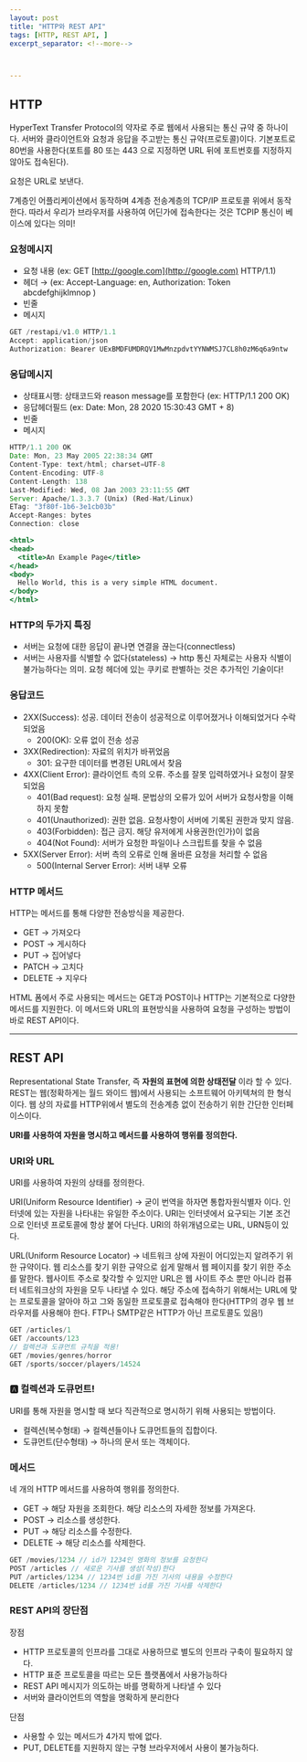 ```yaml
---
layout: post
title: "HTTP와 REST API"
tags: [HTTP, REST API, ]
excerpt_separator: <!--more-->



---
```


## HTTP

HyperText Transfer Protocol의 약자로 주로 웹에서 사용되는 통신 규약 중 하나이다. 서버와 클라이언트와 요청과 응답을 주고받는 통신 규약(프로토콜)이다. 기본포트로 80번을 사용한다(포트를 80 또는 443 으로 지정하면 URL 뒤에 포트번호를 지정하지 않아도 접속된다).

요청은 URL로 보낸다.

7계층인 어플리케이션에서 동작하며 4계층 전송계층의 TCP/IP 프로토콜 위에서 동작한다. 따라서 우리가 브라우저를 사용하여 어딘가에 접속한다는 것은 TCPIP 통신이 베이스에 있다는 의미!

### 요청메시지

- 요청 내용 (ex: GET [http://google.com](http://google.com) HTTP/1.1)
- 헤더 → (ex: Accept-Language: en, Authorization: Token abcdefghijklmnop )
- 빈줄
- 메시지

```jsx
GET /restapi/v1.0 HTTP/1.1
Accept: application/json
Authorization: Bearer UExBMDFUMDRQV1MwMnzpdvtYYNWMSJ7CL8h0zM6q6a9ntw
```

### 응답메시지

- 상태표시행: 상태코드와 reason message를 포함한다 (ex: HTTP/1.1 200 OK)
- 응답헤더필드 (ex: Date: Mon, 28 2020 15:30:43 GMT + 8)
- 빈줄
- 메시지

```jsx
HTTP/1.1 200 OK
Date: Mon, 23 May 2005 22:38:34 GMT
Content-Type: text/html; charset=UTF-8
Content-Encoding: UTF-8
Content-Length: 138
Last-Modified: Wed, 08 Jan 2003 23:11:55 GMT
Server: Apache/1.3.3.7 (Unix) (Red-Hat/Linux)
ETag: "3f80f-1b6-3e1cb03b"
Accept-Ranges: bytes
Connection: close

<html>
<head>
  <title>An Example Page</title>
</head>
<body>
  Hello World, this is a very simple HTML document.
</body>
</html>
```

### HTTP의 두가지 특징

- 서버는 요청에 대한 응답이 끝나면 연결을 끊는다(connectless)
- 서버는 사용자를 식별할 수 없다(stateless) → http 통신 자체로는 사용자 식별이 불가능하다는 의미. 요청 헤더에 있는 쿠키로 판별하는 것은 추가적인 기술이다!

### 응답코드

- 2XX(Success): 성공. 데이터 전송이 성공적으로 이루어졌거나 이해되었거다 수락되었음
    - 200(OK): 오류 없이 전송 성공
- 3XX(Redirection): 자료의 위치가 바뀌었음
    - 301: 요구한 데이터를 변경된 URL에서 찾음
- 4XX(Client Error): 클라이언트 측의 오류. 주소를 잘못 입력하였거나 요청이 잘못 되었음
    - 401(Bad request): 요청 실패. 문법상의 오류가 있어 서버가 요청사항을 이해하지 못함
    - 401(Unauthorized): 권한 없음. 요청사항이 서버에 기록된 권한과 맞지 않음.
    - 403(Forbidden): 접근 금지. 해당 유저에게 사용권한(인가)이 없음
    - 404(Not Found): 서버가 요청한 파일이나 스크립트를 찾을 수 없음
- 5XX(Server Error): 서버 측의 오류로 인해 올바른 요청을 처리할 수 없음
    - 500(Internal Server Error): 서버 내부 오류

### HTTP 메서드

HTTP는 메서드를 통해 다양한 전송방식을 제공한다.

- GET → 가져오다
- POST → 게시하다
- PUT → 집어넣다
- PATCH → 고치다
- DELETE → 지우다

HTML 폼에서 주로 사용되는 메서드는 GET과 POST이나 HTTP는 기본적으로 다양한 메서드를 지원한다. 이 메서드와 URL의 표현방식을 사용하여 요청을 구성하는 방법이 바로 REST API이다.

---

## REST API

Representational State Transfer, 즉 **자원의 표현에 의한 상태전달** 이라 할 수 있다. REST는 웹(정확하게는 월드 와이드 웹)에서 사용되는 소프트웨어 아키텍쳐의 한 형식이다. 웹 상의 자료를 HTTP위에서 별도의 전송계층 없이 전송하기 위한 간단한 인터페이스이다. 

**URI를 사용하여 자원을 명시하고 메서드를 사용하여 행위를 정의한다.** 

### URI와 URL

URI를 사용하여 자원의 상태를 정의한다.

URI(Uniform Resource Identifier) → 굳이 번역을 하자면 통합자원식별자 이다. 인터넷에 있는 자원을 나타내는 유일한 주소이다. URI는 인터넷에서 요구되는 기본 조건으로 인터넷 프로토콜에 항상 붙어 다닌다. URI의 하위개념으로는 URL, URN등이 있다.

URL(Uniform Resource Locator) → 네트워크 상에 자원이 어디있는지 알려주기 위한 규약이다. 웹 리소스를 찾기 위한 규약으로 쉽게 말해서 웹 페이지를 찾기 위한 주소를 말한다. 웹사이트 주소로 찾각할 수 있지만 URL은 웹 사이트 주소 뿐만 아니라 컴퓨터 네트워크상의 자원을 모두 나타낼 수 있다. 해당 주소에 접속하기 위해서는 URL에 맞는 프로토콜을 알아야 하고 그와 동일한 프로토콜로 접속해야 한다(HTTP의 경우 웹 브라우저를 사용해야 한다. FTP나 SMTP같은 HTTP가 아닌 프로토콜도 있음!)

```jsx
GET /articles/1
GET /accounts/123
// 컬렉션과 도큐먼트 규칙을 적용!
GET /movies/genres/horror
GET /sports/soccer/players/14524
```

### 🅰️ 컬렉션과 도큐먼트!

URI를 통해 자원을 명시할 때 보다 직관적으로 명시하기 위해 사용되는 방법이다. 

- 컬렉션(복수형태) → 컬렉션들이나 도큐먼트들의 집합이다.
- 도큐먼트(단수형태) → 하나의 문서 또는 객체이다.

### 메서드

네 개의 HTTP 메서드를 사용하여 행위를 정의한다.

- GET → 해당 자원을 조회한다. 해당 리소스의 자세한 정보를 가져온다.
- POST → 리소스를 생성한다.
- PUT → 해당 리소스를 수정한다.
- DELETE → 해당 리소스를 삭제한다.

```jsx
GET /movies/1234 // id가 1234인 영화의 정보를 요청한다
POST /articles // 새로운 기사를 생성(작성)한다
PUT /articles/1234 // 1234번 id를 가진 기사의 내용을 수정한다
DELETE /articles/1234 // 1234번 id를 가진 기사를 삭제한다
```

### REST API의 장단점

장점

- HTTP 프로토콜의 인프라를 그대로 사용하므로 별도의 인프라 구축이 필요하지 않다.
- HTTP 표준 프로토콜을 따르는 모든 플랫폼에서 사용가능하다
- REST API 메시지가 의도하는 바를 명확하게 나타낼 수 있다
- 서버와 클라이언트의 역할을 명확하게 분리한다

단점

- 사용할 수 있는 메서드가 4가지 밖에 없다.
- PUT, DELETE를 지원하지 않는 구형 브라우저에서 사용이 불가능하다.